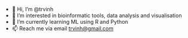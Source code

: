 - 👋 Hi, I’m @trvinh
- 👀 I’m interested in bioinformatic tools, data analysis and visualisation
- 🌱 I’m currently learning ML using R and Python
- 📫 Reach me via email trvinh@gmail.com

<!---
trvinh/trvinh is a ✨ special ✨ repository because its `README.md` (this file) appears on your GitHub profile.
You can click the Preview link to take a look at your changes.
--->

